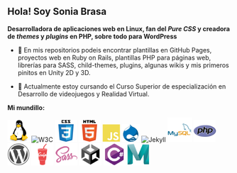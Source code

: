 ## Hola! Soy Sonia Brasa

**Desarrolladora de aplicaciones web en Linux, fan del _Pure CSS_ y creadora de _themes_ y _plugins_ en PHP, sobre todo para WordPress**

- 🔭 En mis repositorios podeis encontrar plantillas en GitHub Pages, proyectos web en Ruby on Rails, plantillas PHP para páginas web, librerías para SASS, child-themes, plugins, algunas wikis y mis primeros pinitos en Unity 2D y 3D.

- 🌱 Actualmente estoy cursando el Curso Superior de especialización en Desarrollo de videojuegos y Realidad Virtual.

**Mi mundillo:**

<img alt="Linux" src="https://raw.githubusercontent.com/devicons/devicon/master/icons/linux/linux-original.svg" width="50">
<img alt="W3C" src="https://www.w3.org/Icons/WWW/w3c_home_nb-v.svg" width="50">
<img alt="CSS3" src="https://raw.githubusercontent.com/devicons/devicon/master/icons/css3/css3-original-wordmark.svg" width="50">
<img alt="HTML5" src="https://raw.githubusercontent.com/devicons/devicon/master/icons/html5/html5-original-wordmark.svg" width="50">
<img alt="JavaScript" src="https://raw.githubusercontent.com/devicons/devicon/master/icons/javascript/javascript-plain.svg" width="40">
<img alt="Drupal" src="https://raw.githubusercontent.com/devicons/devicon/master/icons/drupal/drupal-original.svg" width="40">
<img alt="Jekyll" src="https://jekyllrb.com/img/logo-2x.png" width="90">
<img alt="MySQL | MariaDB" src="https://raw.githubusercontent.com/devicons/devicon/master/icons/mysql/mysql-original-wordmark.svg" width="55">
<img alt="PHP" src="https://raw.githubusercontent.com/devicons/devicon/master/icons/php/php-original.svg" width="50">
<img alt="WordPress" src="https://raw.githubusercontent.com/devicons/devicon/master/icons/wordpress/wordpress-plain.svg" width="50">
<img alt="Gulp" src="https://raw.githubusercontent.com/devicons/devicon/master/icons/gulp/gulp-plain.svg" width="50">
<img alt="Sass" src="https://raw.githubusercontent.com/devicons/devicon/master/icons/sass/sass-original.svg" width="50">

<img alt="Unity" src="https://raw.githubusercontent.com/devicons/devicon/master/icons/unity/unity-original.svg" width="50">
<img alt="c#" src="https://raw.githubusercontent.com/devicons/devicon/master/icons/csharp/csharp-original.svg" width="50">
<img alt="Maya" src="https://raw.githubusercontent.com/devicons/devicon/master/icons/maya/maya-original.svg" width="50">
